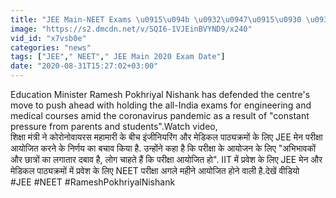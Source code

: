 ```yaml
---
title: "JEE Main-NEET Exams \u0915\u094b \u0932\u0947\u0915\u0930 \u0936\u093f\u0915\u094d\u0937\u093e \u092e\u0902\u0924\u094d\u0930\u0940 Ramesh Pokhriyal Nishank \u0928\u0947 \u0915\u094d\u092f\u093e \u0915\u0939\u093e? \u0935\u0928\u0907\u0902\u0921\u093f\u092f\u093e \u0939\u093f\u0902\u0926\u0940"
image: "https://s2.dmcdn.net/v/SQI6-1VJEinBVYND9/x240"
vid_id: "x7vsb0e"
categories: "news"
tags: ["JEE"," NEET"," JEE Main 2020 Exam Date"]
date: "2020-08-31T15:27:02+03:00"
---
```

Education Minister Ramesh Pokhriyal Nishank has defended the centre's move to push ahead with holding the all-India exams for engineering and medical courses amid the coronavirus pandemic as a result of &quot;constant pressure from parents and students&quot;.Watch video,  <br>शिक्षा मंत्री ने कोरोनोवायरस महामारी के बीच इंजीनियरिंग और मेडिकल पाठ्यक्रमों के लिए JEE मेन परीक्षा आयोजित करने के निर्णय का बचाव किया है. उन्होंने कहा है कि परीक्षा के आयोजन के लिए &quot;अभिभावकों और छात्रों का लगातार दबाव है, लोग चाहते हैं कि परीक्षा आयोजित हो&quot;. IIT में प्रवेश के लिए JEE  मेन और मेडिकल पाठ्यक्रमों में प्रवेश के लिए NEET परीक्षा अगले महीने आयोजित होने वाली है.देखें वीडियो  <br>#JEE #NEET #RameshPokhriyalNishank
